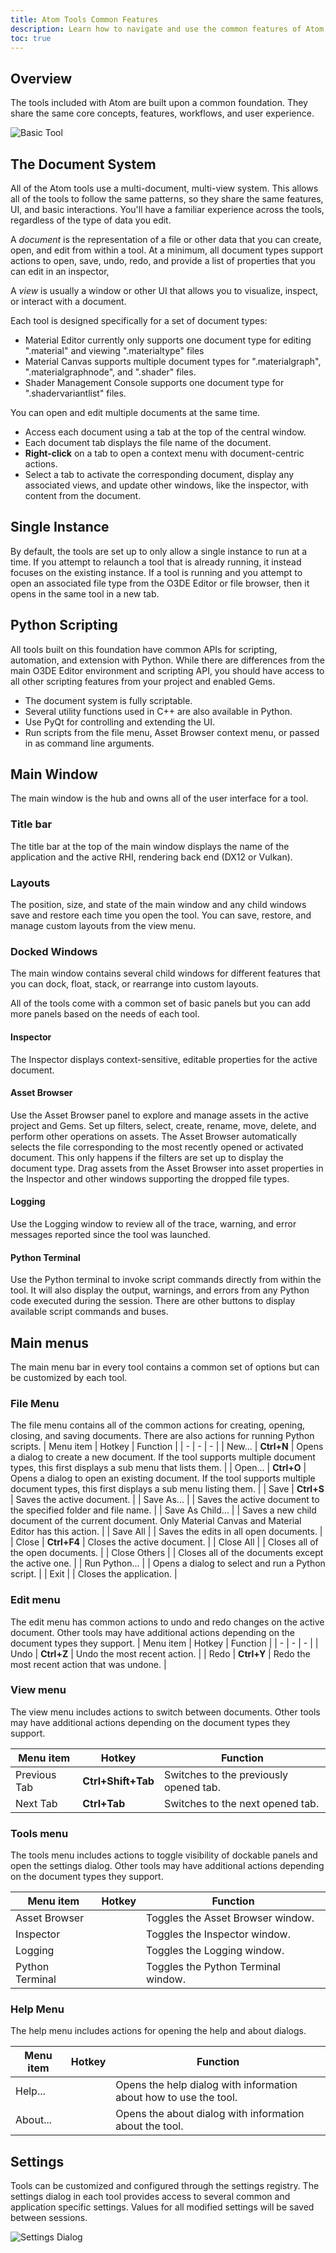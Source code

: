 ```yaml
---
title: Atom Tools Common Features
description: Learn how to navigate and use the common features of Atom tools such as Material Editor and Material Canvas.
toc: true
---
```


## Overview
The tools included with Atom are built upon a common foundation. They share the same core concepts, features, workflows, and user experience.

![Basic Tool](/images/atom-guide/tools/empty-tool.jpg)

## The Document System
All of the Atom tools use a multi-document, multi-view system. This allows all of the tools to follow the same patterns, so they share the same features, UI, and basic interactions. You'll have a familiar experience across the tools, regardless of the type of data you edit.

A _document_ is the representation of a file or other data that you can create, open, and edit from within a tool. At a minimum, all document types support actions to open, save, undo, redo, and provide a list of properties that you can edit in an inspector, 

A _view_ is usually a window or other UI that allows you to visualize, inspect, or interact with a document.

Each tool is designed specifically for a set of document types:
- Material Editor currently only supports one document type for editing ".material" and viewing ".materialtype" files
- Material Canvas supports multiple document types for ".materialgraph", ".materialgraphnode", and ".shader" files. 
- Shader Management Console supports one document type for ".shadervariantlist" files. 

You can open and edit multiple documents at the same time.
- Access each document using a tab at the top of the central window. 
- Each document tab displays the file name of the document.
- **Right-click** on a tab to open a context menu with document-centric actions.
- Select a tab to activate the corresponding document, display any associated views, and update other windows, like the inspector, with content from the document.

## Single Instance
By default, the tools are set up to only allow a single instance to run at a time. If you attempt to relaunch a tool that is already running, it instead focuses on the existing instance. If a tool is running and you attempt to open an associated file type from the O3DE Editor or file browser, then it opens in the same tool in a new tab. 

## Python Scripting
All tools built on this foundation have common APIs for scripting, automation, and extension with Python. While there are differences from the main O3DE Editor environment and scripting API, you should have access to all other scripting features from your project and enabled Gems.
- The document system is fully scriptable.
- Several utility functions used in C++ are also available in Python.
- Use PyQt for controlling and extending the UI. 
- Run scripts from the file menu, Asset Browser context menu, or passed in as command line arguments. 

## Main Window
The main window is the hub and owns all of the user interface for a tool.

### Title bar
The title bar at the top of the main window displays the name of the application and the active RHI, rendering back end (DX12 or Vulkan).

### Layouts
The position, size, and state of the main window and any child windows save and restore each time you open the tool. You can save, restore, and manage custom layouts from the view menu.

### Docked Windows
The main window contains several child windows for different features that you can dock, float, stack, or rearrange into custom layouts.

All of the tools come with a common set of basic panels but you can add more panels based on the needs of each tool. 

#### Inspector
The Inspector displays context-sensitive, editable properties for the active document.

#### Asset Browser
Use the Asset Browser panel to explore and manage assets in the active project and Gems. Set up filters, select, create, rename, move, delete, and perform other operations on assets. The Asset Browser automatically selects the file corresponding to the most recently opened or activated document. This only happens if the filters are set up to display the document type. Drag assets from the Asset Browser into asset properties in the Inspector and other windows supporting the dropped file types.

#### Logging
Use the Logging window to review all of the trace, warning, and error messages reported since the tool was launched.

#### Python Terminal
Use the Python terminal to invoke script commands directly from within the tool. It will also display the output, warnings, and errors from any Python code executed during the session. There are other buttons to display available script commands and buses.

## Main menus
The main menu bar in every tool contains a common set of options but can be customized by each tool. 

### File Menu
The file menu contains all of the common actions for creating, opening, closing, and saving documents. There are also actions for running Python scripts.
| Menu item | Hotkey | Function |
| - | - | - |
| New... | **Ctrl+N** | Opens a dialog to create a new document. If the tool supports multiple document types, this first displays a sub menu that lists them. |
| Open... | **Ctrl+O** | Opens a dialog to open an existing document. If the tool supports multiple document types, this first displays a sub menu listing them. |
| Save | **Ctrl+S** | Saves the active document. |
| Save As... | | Saves the active document to the specified folder and file name. |
| Save As Child... | | Saves a new child document of the current document. Only Material Canvas and Material Editor has this action. |
| Save All | | Saves the edits in all open documents. |
| Close | **Ctrl+F4** | Closes the active document. |
| Close All | | Closes all of the open documents. |
| Close Others | | Closes all of the documents except the active one. |
| Run Python... | | Opens a dialog to select and run a Python script. |
| Exit | | Closes the application. |

### Edit menu
The edit menu has common actions to undo and redo changes on the active document. Other tools may have additional actions depending on the document types they support. 
| Menu item | Hotkey | Function |
| - | - | - |
| Undo | **Ctrl+Z** | Undo the most recent action. |
| Redo | **Ctrl+Y** | Redo the most recent action that was undone. |

### View menu
The view menu includes actions to switch between documents. Other tools may have additional actions depending on the document types they support. 

| Menu item | Hotkey | Function |
| - | - | - |
| Previous Tab | **Ctrl+Shift+Tab** | Switches to the previously opened tab. |
| Next Tab | **Ctrl+Tab** | Switches to the next opened tab. |

### Tools menu
The tools menu includes actions to toggle visibility of dockable panels and open the settings dialog. Other tools may have additional actions depending on the document types they support. 

| Menu item | Hotkey | Function |
| - | - | - |
| Asset Browser | | Toggles the Asset Browser window. |
| Inspector | | Toggles the Inspector window. |
| Logging | | Toggles the Logging window. |
| Python Terminal | | Toggles the Python Terminal window. |

### Help Menu
The help menu includes actions for opening the help and about dialogs.

| Menu item | Hotkey | Function |
| - | - | - |
| Help... | | Opens the help dialog with information about how to use the tool. |
| About... | | Opens the about dialog with information about the tool. |

## Settings
Tools can be customized and configured through the settings registry. The settings dialog in each tool provides access to several common and application specific settings. Values for all modified settings will be saved between sessions. 

![Settings Dialog](/images/atom-guide/tools/settings-dialog.png)
